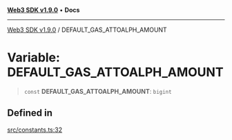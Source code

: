 [**Web3 SDK v1.9.0**](../README.md) • **Docs**

***

[Web3 SDK v1.9.0](../globals.md) / DEFAULT\_GAS\_ATTOALPH\_AMOUNT

# Variable: DEFAULT\_GAS\_ATTOALPH\_AMOUNT

> `const` **DEFAULT\_GAS\_ATTOALPH\_AMOUNT**: `bigint`

## Defined in

[src/constants.ts:32](https://github.com/Mystic-Nayy/alephium-web3/blob/c1afd789a197ce5fe21f08c2965942090157c33d/packages/web3/src/constants.ts#L32)
